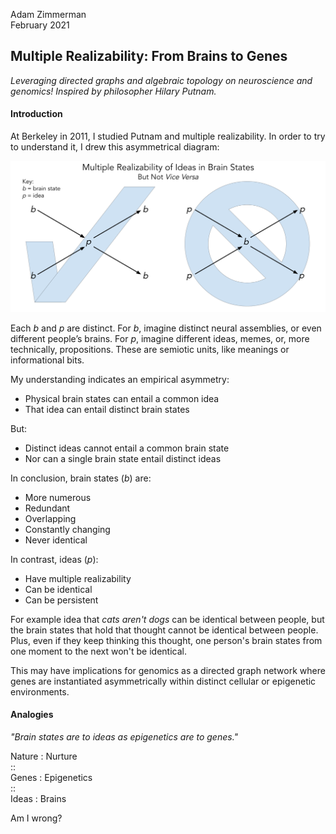 Adam Zimmerman  
February 2021

## Multiple Realizability: From Brains to Genes
*Leveraging directed graphs and algebraic topology on neuroscience and genomics! Inspired by philosopher Hilary Putnam.*

#### Introduction
At Berkeley in 2011, I studied Putnam and multiple realizability. In order to try to understand it, I drew this asymmetrical diagram:

![diagram](https://raw.githubusercontent.com/SpaceGold/multiple-realizability/main/multiple-realizability-diagram.png)

Each *b* and *p* are distinct. For *b*, imagine distinct neural assemblies, or even different people’s brains. For *p*, imagine different ideas, memes, or, more technically, propositions. These are semiotic units, like meanings or informational bits.

My understanding indicates an empirical asymmetry:
* Physical brain states can entail a common idea
* That idea can entail distinct brain states

But:
* Distinct ideas cannot entail a common brain state
* Nor can a single brain state entail distinct ideas

In conclusion, brain states (*b*) are:
* More numerous
* Redundant
* Overlapping
* Constantly changing
* Never identical

In contrast, ideas (*p*):
* Have multiple realizability
* Can be identical
* Can be persistent

For example idea that *cats aren't dogs* can be identical between people, but the brain states that hold that thought cannot be identical between people. Plus, even if they keep thinking this thought, one person's brain states from one moment to the next won't be identical.

This may have implications for genomics as a directed graph network where genes are instantiated asymmetrically within distinct cellular or epigenetic environments.

#### Analogies

*"Brain states are to ideas as epigenetics are to genes."*

Nature : Nurture  
::  
Genes : Epigenetics  
::  
Ideas : Brains



Am I wrong?

